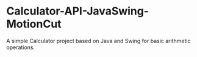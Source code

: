 # Calculator-API-JavaSwing-MotionCut
A simple Calculator project based on Java and Swing for basic arithmetic operations.
